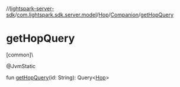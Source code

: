 //[lightspark-server-sdk](../../../../index.md)/[com.lightspark.sdk.server.model](../../index.md)/[Hop](../index.md)/[Companion](index.md)/[getHopQuery](get-hop-query.md)

# getHopQuery

[common]\

@JvmStatic

fun [getHopQuery](get-hop-query.md)(id: String): Query&lt;[Hop](../index.md)&gt;
